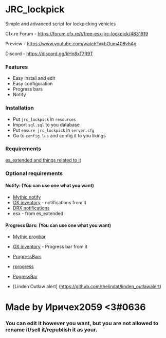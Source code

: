 # JRC_lockpick
Simple and advanced script for lockpicking vehicles

Cfx.re Forum - https://forum.cfx.re/t/free-esx-jrc-lockpick/4831919

Preview - https://www.youtube.com/watch?v=bOum406vhAg

Discord - https://discord.gg/kHn8xT7R9T
### Features
- Easy install and edit
- Easy configuration
- Progress bars
- Notify

### Installation
- Put `jrc_lockpick` in `resources`
- Import `sql.sql` to you database
- Put `ensure jrc_lockpick` in `server.cfg`
- Go to `config.lua` and config it to you likings

### Requirements
[es_extended and things related to it](https://github.com/esx-framework/esx-legacy/tree/main/%5Besx%5D)

### Optional requirements
#### Notify: (You can use one what you want)
- [Mythic notify](https://github.com/JayMontana36/mythic_notify-1)
- [OX inventory](https://github.com/overextended/ox_inventory) - notifications from it
- [DRX notifications](https://github.com/RealDeltarix/drx_notifications)
- esx - from es_extended
#### Progress Bars: (You can use one what you want)
- [Mythic progbar](https://github.com/HalCroves/mythic_progbar)
- [OX inventory](https://github.com/overextended/ox_inventory) - Progress bar from it
- [ProgressBars](https://github.com/EthanPeacock/progressBars)
- [rprogress](https://github.com/Mobius1/rprogress)
- [PogressBar](https://github.com/SWRP-PUBLIC/pogressBar)

- [Linden Outlaw alert] (https://github.com/thelindat/linden_outlawalert) 


# Made by Иричех2059 <3#0636

### You can edit it however you want, but you are not allowed to rename it/sell it/republish it as your.
